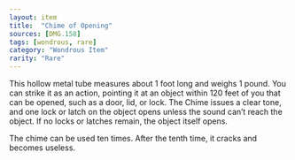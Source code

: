 ```yaml
---
layout: item
title:  "Chime of Opening"
sources: [DMG.158]
tags: [wondrous, rare]
category: "Wondrous Item"
rarity: "Rare"
---
```


This hollow metal tube measures about 1 foot long and weighs 1 pound. You can strike it as an action, pointing it at an object within 120 feet of you that can be opened, such as a door, lid, or lock. The Chime issues a clear tone, and one lock or latch on the object opens unless the sound can’t reach the object. If no locks or latches remain, the object itself opens.

The chime can be used ten times. After the tenth time, it cracks and becomes useless.